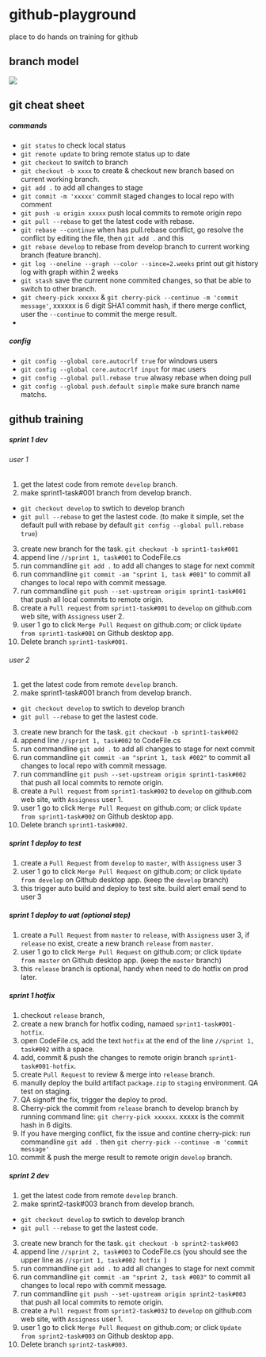 # github-playground
place to do hands on training for github
## branch model
![](http://i.imgur.com/2IvTlOb.png)


## git cheat sheet
##### commands
* `git status` to check local status
* `git remote update` to bring remote status up to date
* `git checkout` to switch to branch
* `git checkout -b xxxx` to create & checkout new branch based on current working branch.
* `git add .` to add all changes to stage
* `git commit -m 'xxxxx'` commit staged changes to local repo with comment
* `git push -u origin xxxxx` push local commits to remote origin repo
* `git pull --rebase` to get the latest code with rebase.
* `git rebase --continue` when has pull.rebase conflict, go resolve the conflict by editing the file, then `git add .` and this     
* `git rebase develop` to rebase from develop branch to current working branch (feature branch).
* `git log --oneline --graph --color --since=2.weeks` print out git history log with graph within 2 weeks
* `git stash` save the current none commited changes, so that be able to switch to other branch.
* `git cheery-pick xxxxxx` & `git cherry-pick --continue -m 'commit message'`, xxxxxx is 6 digit SHA1 commit hash, if there merge conflict, user the `--continue` to commit the merge result.
* 

##### config
* `git config --global core.autocrlf true` for windows users
* `git config --global core.autocrlf input` for mac users
* `git config --global pull.rebase true` alwasy rebase when doing pull
* `git config --global push.default simple` make sure branch name matchs.


## github training

##### sprint 1 dev
###### _user 1_
1. get the latest code from remote `develop` branch.
2. make sprint1-task#001 branch from develop branch.  
 + `git checkout develop` to swtich to develop branch
 + `git pull --rebase` to get the lastest code. (to make it simple, set the default pull with rebase by default `git config --global pull.rebase true`)  
3. create new branch for the task. `git checkout -b sprint1-task#001`
4. append line  `//sprint 1, task#001` to CodeFile.cs
5. run commandline `git add .` to add all changes to stage for next commit
6. run commandline `git commit -am "sprint 1, task #001"` to commit all changes to local repo with commit message.
7. run commandline `git push --set-upstream origin sprint1-task#001` that push all local commits to remote origin.
8. create a `Pull request` from `sprint1-task#001` to `develop` on github.com web site, with `Assigness` user 2.
9. user 1 go to click `Merge Pull Request` on github.com; or click `Update from sprint1-task#001` on Github desktop app.
10. Delete branch `sprint1-task#001`.

###### _user 2_
1. get the latest code from remote `develop` branch.
2. make sprint1-task#001 branch from develop branch.  
 + `git checkout develop` to swtich to develop branch
 + `git pull --rebase` to get the lastest code.
3. create new branch for the task. `git checkout -b sprint1-task#002`
4. append line  `//sprint 1, task#002` to CodeFile.cs
5. run commandline `git add .` to add all changes to stage for next commit
6. run commandline `git commit -am "sprint 1, task #002"` to commit all changes to local repo with commit message.
7. run commandline `git push --set-upstream origin sprint1-task#002` that push all local commits to remote origin.
8. create a `Pull request` from `sprint1-task#002` to `develop` on github.com web site, with `Assigness` user 1.
9. user 1 go to click `Merge Pull Request` on github.com; or click `Update from sprint1-task#002` on Github desktop app.
10. Delete branch `sprint1-task#002`.

##### sprint 1 deploy to test
1. create a `Pull Request` from `develop` to `master`, with `Assigness` user 3
2. user 1 go to click `Merge Pull Request` on github.com; or click `Update from develop` on Github desktop app. (keep the `develop` branch)
3. this trigger auto build and deploy to test site. build alert email send to user 3

##### sprint 1 deploy to uat (optional step)
1. create a `Pull Request` from `master` to `release`, with `Assigness` user 3, if `release` no exist, create a new branch `release` from `master`.
2. user 1 go to click `Merge Pull Request` on github.com; or click `Update from master` on Github desktop app. (keep the `master` branch)
3. this `release` branch is optional, handy when need to do hotfix on prod later.

##### sprint 1 hotfix
1. checkout `release` branch,
2. create a new branch for hotfix coding, namaed `sprint1-task#001-hotfix`.
3. open CodeFile.cs, add the text `hotfix` at the end of the line `//sprint 1, task#002` with a space.
4. add, commit & push the changes to remote origin branch `sprint1-task#001-hotfix`.
5. create `Pull Request` to review & merge into `release` branch.
6. manully deploy the build artifact `package.zip` to `staging` environment. QA test on staging.
7. QA signoff the fix, trigger the deploy to prod.
8. Cherry-pick the commit from `release` branch to develop branch by running command line: `git cherry-pick xxxxxx`. xxxxx is the commit hash in 6 digits.
9. If you have merging conflict, fix the issue and contine cherry-pick: run commandline `git add .` then `git cherry-pick --continue -m 'commit message'`
10. commit & push the merge result to remote origin `develop` branch.

##### sprint 2 dev
1. get the latest code from remote `develop` branch.
2. make sprint2-task#003 branch from develop branch.  
 + `git checkout develop` to swtich to develop branch
 + `git pull --rebase` to get the lastest code.
3. create new branch for the task. `git checkout -b sprint2-task#003`
4. append line  `//sprint 2, task#003` to CodeFile.cs (you should see the upper line as `//sprint 1, task#002 hotfix `)
5. run commandline `git add .` to add all changes to stage for next commit
6. run commandline `git commit -am "sprint 2, task #003"` to commit all changes to local repo with commit message.
7. run commandline `git push --set-upstream origin sprint2-task#003` that push all local commits to remote origin.
8. create a `Pull request` from `sprint2-task#032` to `develop` on github.com web site, with `Assigness` user 1.
9. user 1 go to click `Merge Pull Request` on github.com; or click `Update from sprint2-task#003` on Github desktop app.
10. Delete branch `sprint2-task#003`.

